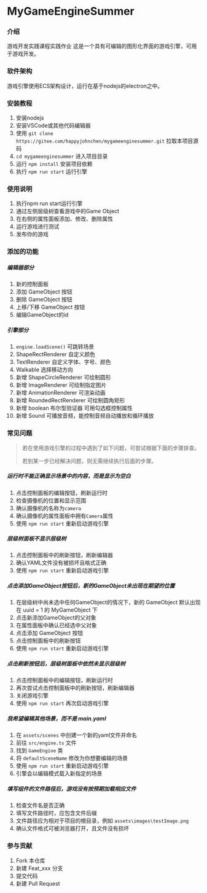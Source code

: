 # MyGameEngineSummer

### 介绍

游戏开发实践课程实践作业
这是一个具有可编辑的图形化界面的游戏引擎，可用于游戏开发。

### 软件架构

游戏引擎使用ECS架构设计，运行在基于nodejs的electron之中。

### 安装教程

1. 安装nodejs
2. 安装VSCode或其他代码编辑器
3. 使用 `git clone https://gitee.com/happyjohnchen/mygameenginesummer.git` 拉取本项目源码
4. `cd mygameenginesummer` 进入项目目录
5. 运行 `npm install` 安装项目依赖
6. 执行 `npm run start` 运行引擎

### 使用说明

1. 执行npm run start运行引擎
2. 通过左侧层级树查看游戏中的Game Object
3. 在右侧的属性面板添加、修改、删除属性
4. 运行游戏进行测试
5. 发布你的游戏

### 添加的功能

##### 编辑器部分

1. 新的控制面板
2. 添加 GameObject 按钮
3. 删除 GameObject 按钮
4. 上移/下移 GameObject 按钮
5. 编辑GameObject的id

##### 引擎部分

1. `engine.loadScene()` 可跳转场景
2. ShapeRectRenderer 自定义颜色
3. TextRenderer 自定义字体、字号、颜色
4. Walkable 选择移动方向
5. 新增 ShapeCircleRenderer 可绘制圆形
6. 新增 ImageRenderer 可绘制指定图片
7. 新增 AnimationRenderer 可渲染动画
8. 新增 RoundedRectRenderer 可绘制圆角矩形
9. 新增 boolean 布尔型验证器 可用勾选框控制属性
10. 新增 Sound 可播放音频，能控制音频自动播放和循环播放

### 常见问题

> 若在使用游戏引擎的过程中遇到了如下问题，可尝试根据下面的步骤排查。
>
>若到某一步已经解决问题，则无需继续执行后面的步骤。

##### 运行时不能正确显示场景中的内容，而是显示为空白

1. 点击控制面板的编辑按钮，刷新运行时
2. 检查摄像机的位置和显示范围
3. 确认摄像机的名称为`camera`
4. 确认摄像机的属性面板中拥有`Camera`属性
5. 使用 `npm run start` 重新启动游戏引擎

##### 层级树面板不显示层级树

1. 点击控制面板中的刷新按钮，刷新编辑器
2. 确认YAML文件没有被损坏且格式正确
3. 使用 `npm run start` 重新启动游戏引擎

##### 点击添加GameObject按钮后，新的GameObject未出现在期望的位置

1. 在层级树中尚未选中任何GameObject的情况下，新的 GameObject 默认出现在 uuid = 1 的 MyGameObject 下
2. 点击新添加GameObject的父对象
3. 在属性面板中确认已经选中父对象
4. 点击添加 GameObject 按钮
5. 点击控制面板中的刷新按钮
6. 使用 `npm run start` 重新启动游戏引擎

##### 点击刷新按钮后，层级树面板中依然未显示层级树

1. 点击控制面板中的编辑按钮，刷新运行时
2. 再次尝试点击控制面板中的刷新按钮，刷新编辑器
3. 关闭游戏引擎
4. 使用 `npm run start` 再次启动游戏引擎

##### 我希望编辑其他场景，而不是 main.yaml

1. 在 `assets/scenes` 中创建一个新的yaml文件并命名
2. 前往 `src/engine.ts` 文件
3. 找到 `GameEngine` 类
4. 将 `defaultSceneName` 修改为你想要编辑的场景
5. 使用 `npm run start` 重新启动游戏引擎
6. 引擎会以编辑模式载入新指定的场景

##### 填写组件的文件路径后，游戏没有按预期加载相应文件

1. 检查文件名是否正确
2. 填写文件路径时，应包含文件后缀
3. 文件路径应为相对于项目的根目录，例如 `assets\images\testImage.png`
4. 确认文件格式可被浏览器打开，且文件没有损坏

### 参与贡献

1. Fork 本仓库
2. 新建 Feat_xxx 分支
3. 提交代码
4. 新建 Pull Request